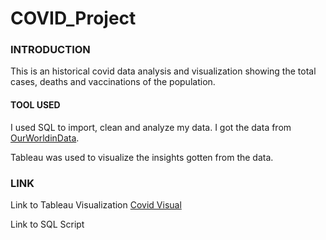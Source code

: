 # COVID_Project

### INTRODUCTION
This is an historical covid data analysis and visualization showing the total cases, deaths and vaccinations of the population.

#### TOOL USED
I used SQL to import, clean and analyze my data. I got the data from [OurWorldinData](https://www.youtube.com/redirect?event=video_description&redir_token=QUFFLUhqbk1kUG9kLWhiNG9kTW9nRTFIbWRvZHN6TmY4UXxBQ3Jtc0trX1RCWElKdGpfX2NWWFRhZGVNT0V2bDVRQlhqWEFHSmpxMFpmV1VMWFMxVTdITHpvV1oxeVdRN2xXUlRlRXpZM2xUWUZkUmZnOHVqdkVvOXpWSC01UkxxcHJOVF9XQnFRNlp5ZFRsUmJGZUtGRTFGTQ&q=https%3A%2F%2Fourworldindata.org%2Fcovid-deaths&v=qfyynHBFOsM).

Tableau was used to visualize the insights gotten from the data. 


### LINK

Link to Tableau Visualization [Covid Visual](https://public.tableau.com/app/profile/adedolapo.alonge/viz/CovidAnalysisVisualization_16795997715030/Story1?publish=yes)

Link to SQL Script 

